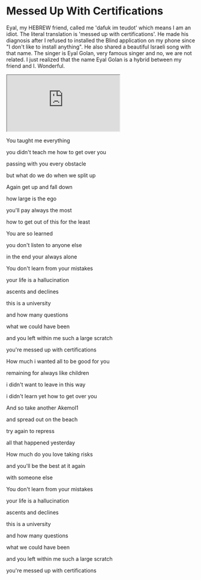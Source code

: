 # Messed Up With Certifications

Eyal, my HEBREW friend, called me 'dafuk im teudot' which means I am an idiot. The literal translation is 'messed up with certifications'. He made his diagnosis after I refused to installed the Blind application on my phone since "I don't like to install anything". He also shared a beautiful Israeli song with that name. The singer is Eyal Golan, very famous singer and no, we are not related. I just realized that the name Eyal Golan is a hybrid between my friend and I. Wonderful.

<div class="video-container">
  <iframe
  src="https://www.youtube.com/embed/S3WLy5Dv9Dk"
  allowfullscreen="allowfullscreen">
  </iframe>
</div>


You taught me everything

you didn't teach me how to get over you

passing with you every obstacle

but what do we do when we split up


Again get up and fall down

how large is the ego

you'll pay always the most

how to get out of this for the least

You are so learned

you don't listen to anyone else

in the end your always alone


You don't learn from your mistakes

your life is a hallucination

ascents and declines

this is a university

and how many questions

what we could have been

and you left within me such a large scratch

you're messed up with certifications


How much i wanted all to be good for you

remaining for always like children

i didn't want to leave in this way

i didn't learn yet how to get over you


And so take another Akemol1

and spread out on the beach

try again to repress

all that happened yesterday


How much do you love taking risks

and you'll be the best at it again

with someone else


You don't learn from your mistakes

your life is a hallucination

ascents and declines

this is a university

and how many questions

what we could have been

and you left within me such a large scratch

you're messed up with certifications

